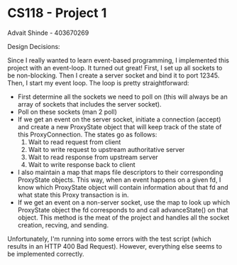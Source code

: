 CS118 - Project 1
=================
Advait Shinde - 403670269

Design Decisions:

Since I really wanted to learn event-based programming, I implemented this 
project with an event-loop. It turned out great! First, I set up all sockets
to be non-blocking. Then I create a server socket and bind it to port 12345.
Then, I start my event loop. The loop is pretty straightforward:

  - First determine all the sockets we need to poll on (this will always be
    an array of sockets that includes the server socket).
  - Poll on these sockets (man 2 poll)
  - If we get an event on the server socket, initiate a connection (accept)
    and create a new ProxyState object that will keep track of the state of
    this ProxyConnection. The states go as follows:
      1. Wait to read request from client
      2. Wait to write request to upstream authoritative server
      3. Wait to read response from upstream server
      4. Wait to write response back to client
  - I also maintain a map that maps file descriptors to their corresponding
    ProxyState objects. This way, when an event happens on a given fd, I know
    which ProxyState object will contain information about that fd and what
    state this Proxy transaction is in.
  - If we get an event on a non-server socket, use the map to look up which
    ProxyState object the fd corresponds to and call advanceState() on that
    object. This method is the meat of the project and handles all the
    socket creation, recving, and sending.

Unfortunately, I'm running into some errors with the test script (which
results in an HTTP 400 Bad Request). However, everything else seems to be
implemented correctly.
